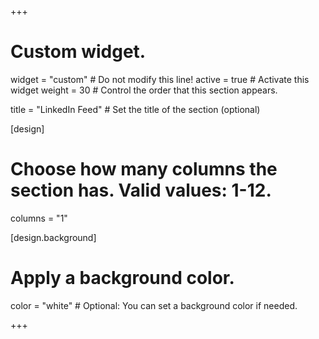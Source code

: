 +++
# Custom widget.
widget = "custom"  # Do not modify this line!
active = true  # Activate this widget
weight = 30  # Control the order that this section appears.

title = "LinkedIn Feed"  # Set the title of the section (optional)

[design]
  # Choose how many columns the section has. Valid values: 1-12.
  columns = "1"

[design.background]
  # Apply a background color. 
  color = "white"  # Optional: You can set a background color if needed.

+++

<div class='sk-ww-linkedin-page-post' data-embed-id='25477913'></div>
<script src='https://widgets.sociablekit.com/linkedin-page-posts/widget.js' async defer></script>
